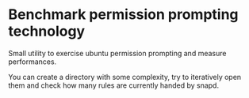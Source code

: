 # Benchmark permission prompting technology

Small utility to exercise ubuntu permission prompting and measure performances.

You can create a directory with some complexity, try to iteratively open them and check how many rules are currently handed by snapd.
